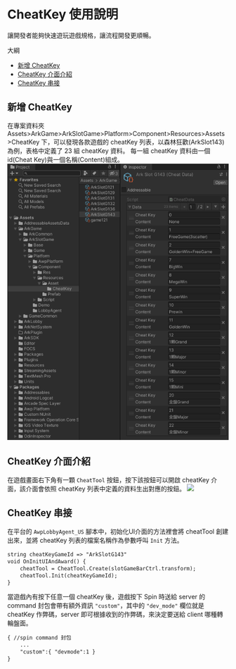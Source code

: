 # CheatKey 使用說明

讓開發者能夠快速遊玩遊戲規格，讓流程開發更順暢。

大綱
* [新增 CheatKey](#新增-cheatkey)
* [CheatKey 介面介紹](#cheatKey-介面介紹)
* [CheatKey 串接](#cheatKey-串接)

## 新增 CheatKey
在專案資料夾 Assets>ArkGame>ArkSlotGame>Platform>Component>Resources>Assets>CheatKey 下，可以發現各款遊戲的 cheatKey 列表，以森林狂歡(ArkSlot143)為例，表格中定義了 23 組 cheatKey 資料。
每一組 cheatKey 資料由一個id(Cheat Key)與一個名稱(Content)組成。
![](./森林狂歡_CheatKey列表.png)


## CheatKey 介面介紹
在遊戲畫面右下角有一顆 `CheatTool` 按鈕，按下該按鈕可以開啟 cheatKey 介面，該介面會依照 cheatKey 列表中定義的資料生出對應的按鈕。
![](./森林狂歡_CheatKey介面.gif)

## CheatKey 串接
在平台的 `AwpLobbyAgent_US` 腳本中，初始化UI介面的方法裡會將 cheatTool 創建出來，並將 cheatKey 列表的檔案名稱作為參數呼叫 `Init` 方法。
```
string cheatKeyGameId => "ArkSlotG143"
void OnInitUIAndAward() {
    cheatTool = CheatTool.Create(slotGameBarCtrl.transform);
    cheatTool.Init(cheatKeyGameId);
}
```

當遊戲內有按下任意一個 cheatKey 後，遊戲按下 Spin 時送給 server 的 command 封包會帶有額外資訊 `"custom"`，其中的 `"dev_mode"` 欄位就是 cheatKey 作弊碼，server 即可根據收到的作弊碼，來決定要送給 client 哪種轉輪盤面。
```
{ //spin command 封包
    ...
    "custom":{ "devmode":1 }
}
```
